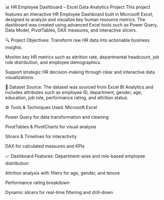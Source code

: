 📊 HR Employee Dashboard – Excel Data Analytics Project
This project features an interactive HR Employee Dashboard built in Microsoft Excel, designed to analyze and visualize key human resource metrics. The dashboard was created using advanced Excel tools such as Power Query, Data Model, PivotTables, DAX measures, and interactive slicers.

🔍 Project Objectives:
Transform raw HR data into actionable business insights.

Monitor key HR metrics such as attrition rate, departmental headcount, job role distribution, and employee demographics.

Support strategic HR decision-making through clear and interactive data visualizations.

📁 Dataset Source:
The dataset was sourced from Excel BI Analytics and includes attributes such as employee ID, department, gender, age, education, job role, performance rating, and attrition status.

⚙️ Tools & Techniques Used:
Microsoft Excel

Power Query for data transformation and cleaning

PivotTables & PivotCharts for visual analysis

Slicers & Timelines for interactivity

DAX for calculated measures and KPIs

📈 Dashboard Features:
Department-wise and role-based employee distribution

Attrition analysis with filters for age, gender, and tenure

Performance rating breakdown

Dynamic slicers for real-time filtering and drill-down

